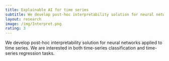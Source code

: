 ```yaml
---
title: Explainable AI for time series
subtitle: We develop post-hoc interpretability solution for neural networks
layout: research
image: /img/Interpret.png
rating: 3
---
```


We develop post-hoc interpretability solution for neural networks applied
to time series. We are interested in both time-series classification and
time-series regression tasks.  
